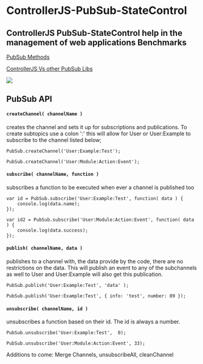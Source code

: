ControllerJS-PubSub-StateControl
================================

ControllerJS PubSub-StateControl help in the management of web applications 
Benchmarks
-------------
[PubSub Methods](http://jsperf.com/my-pubsub-lib/6)

[ControllerJS Vs other PubSub Libs](http://jsperf.com/pubsubjs-vs-jquery-custom-events/57)

<img src='http://s16.postimage.org/h3kgrxkat/benchmarks.png' />

PubSub API
-------------

#### ```createChannel( channelName ) ```

creates the channel and sets it up for subscriptions and publications. To create subtopics
use a colon ':' this will allow for User or User:Example to subscribe to the channel listed below;

```
PubSub.createChannel('User:Example:Test');

PubSub.createChannel('User:Module:Action:Event');
```

#### ```subscribe( channelName, function ) ```

subscribes a function to be executed when ever a channel is published too

```
var id = PubSub.subscribe('User:Example:Test', function( data ) { 
    console.log(data.name);
});

var id2 = PubSub.subscribe('User:Module:Action:Event', function( data ) { 
    console.log(data.success);
});
```

#### ```publish( channelName, data ) ```

publishes to a channel with, the data provide by the code, there are no restrictions on the data. 
This will publish an event to any of the subchannels as well to User and User:Example will also get this publication.
```
PubSub.publish('User:Example:Test', 'data' );

PubSub.publish('User:Example:Test', { info: 'test', number: 89 });
```

#### ```unsubscribe( channelName, id ) ```

unsubscribes a function based on their id. The id is always a number.
```
PubSub.unsubscribe('User:Example:Test',  0);

PubSub.unsubscribe('User:Module:Action:Event', 33);
```
Additions to come:
Merge Channels, unsubscribeAll, cleanChannel
